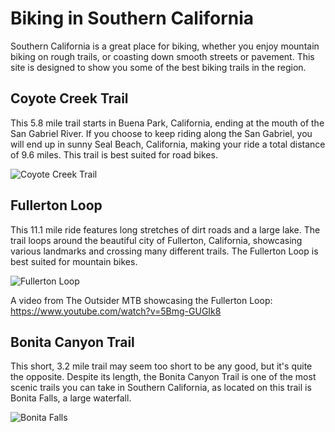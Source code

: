 # **Biking in Southern California**

Southern California is a great place for biking, whether you enjoy mountain biking on rough trails, or coasting down smooth streets or pavement. 
This site is designed to show you some of the best biking trails in the region.

## Coyote Creek Trail
This 5.8 mile trail starts in Buena Park, California, ending at the mouth of the San Gabriel River. If you choose to keep riding along the San Gabriel, you will end up in sunny Seal Beach, California, making your ride a total distance of 9.6 miles. This trail is best suited for road bikes. 

![Coyote Creek Trail](https://user-images.githubusercontent.com/91549633/135110271-4e221683-da5a-47b3-ba4e-7f41747fbc22.png)

## Fullerton Loop
This 11.1 mile ride features long stretches of dirt roads and a large lake. The trail loops around the beautiful city of Fullerton, California, showcasing various landmarks and crossing many different trails. The Fullerton Loop is best suited for mountain bikes.

![Fullerton Loop](https://user-images.githubusercontent.com/91549633/135111309-d493e77f-4949-4279-a944-2cb39847385f.png)

A video from The Outsider MTB showcasing the Fullerton Loop: https://www.youtube.com/watch?v=5Bmg-GUGIk8

## Bonita Canyon Trail
This short, 3.2 mile trail may seem too short to be any good, but it's quite the opposite. Despite its length, the Bonita Canyon Trail is one of the most scenic trails you can take in Southern California, as located on this trail is Bonita Falls, a large waterfall. 

![Bonita Falls](https://user-images.githubusercontent.com/91549633/135292388-c77cc128-6deb-4548-9df3-05cee9dd7690.png)
